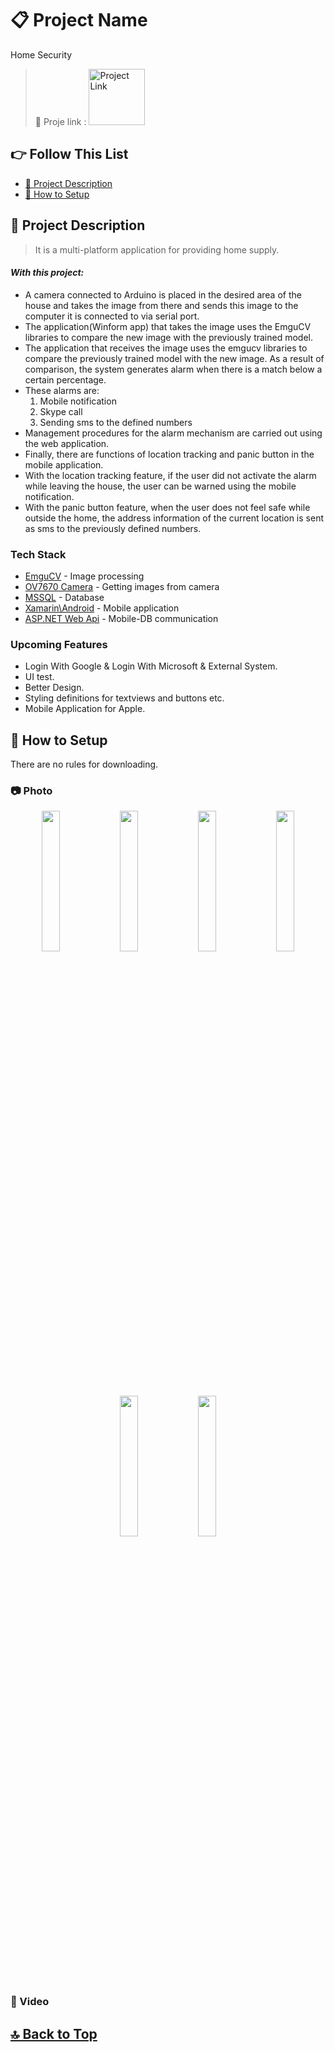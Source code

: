 # 📋 Project Name
Home Security

> 🔗 Proje link : 
<a href="http://bilgisayarkocaelibitirmeteziguvenlik.blogspot.com" target="_blank"><img src="https://2.bp.blogspot.com/-OGVM5ZZwqy4/Wx3M8LSG4QI/AAAAAAAAAMg/lTkG6nK0tq4A1HTT_IillxYI-nMWwHMSgCLcBGAs/s1600/poster.png" alt="Project Link" height="90"/></a>

## 👉 Follow This List

- [🎯 Project Description](#-project-description)
- [🔧 How to Setup](#-how-to-setup)

## 🎯 Project Description 
> It is a multi-platform application for providing home supply.

#### _With this project:_
- A camera connected to Arduino is placed in the desired area of the house and takes the image from there and sends this image to the computer it is connected to via serial port.
- The application(Winform app) that takes the image uses the EmguCV libraries to compare the new image with the previously trained model.
- The application that receives the image uses the emgucv libraries to compare the previously trained model with the new image. As a result of comparison,
the system generates alarm when there is a match below a certain percentage.
- These alarms are:
  1) Mobile notification
  2) Skype call
  3) Sending sms to the defined numbers
- Management procedures for the alarm mechanism are carried out using the web application.
- Finally, there are functions of location tracking and panic button in the mobile application.
- With the location tracking feature, if the user did not activate the alarm while leaving the house, the user can be warned using the mobile notification.
- With the panic button feature, when the user does not feel safe while outside the home, the address information of the current location is sent as sms to the previously defined numbers.

### Tech Stack
- [EmguCV] - Image processing
- [OV7670 Camera] - Getting images from camera
- [MSSQL] - Database 
- [Xamarin\Android] - Mobile application
- [ASP.NET Web Api] - Mobile-DB communication

### Upcoming Features
- Login With Google & Login With Microsoft & External System.
- UI test.
- Better Design.
- Styling definitions for textviews and buttons etc.
- Mobile Application for Apple.

## 🔧 How to Setup
There are no rules for downloading.

### 📷 Photo
<p align="center">
<img src="https://user-images.githubusercontent.com/49414644/219973191-f507f16a-535e-48d8-97b8-0deee735c711.jpg" width="24%"/> 
<img src="https://user-images.githubusercontent.com/49414644/219973207-082625a8-6ed8-4a7e-b8e7-0009be8616dc.png" width="24%"/> 
<img src="https://user-images.githubusercontent.com/49414644/219973217-253ad8ae-22e9-4cf3-a4c4-911fbe3cfc4e.png" width="24%"/> 
<img src="https://user-images.githubusercontent.com/49414644/219973227-140f2a40-2167-4814-8380-9cfd1c5d06da.png" width="24%"/> 
<img src="https://user-images.githubusercontent.com/49414644/219973232-f52157a1-b73a-447b-9d62-84591c695cf7.png" width="24%"/>
<img src="https://user-images.githubusercontent.com/49414644/219973235-732679f9-61ed-4785-b910-32ea00ab5f9c.png" width="24%"/> 
</p>

### 🎥 Video

## [🔝 Back to Top](#-follow-this-list) 

 [EmguCV]: <https://developer.apple.com/documentation/uikit>
 [OV7670 Camera]: <https://circuitdigest.com/microcontroller-projects/how-to-use-ov7670-camera-module-with-arduino>
 [MSSQL]: <https://www.tutorialspoint.com/ms_sql_server/index.htm>
 [Xamarin\Android]: <https://learn.microsoft.com/en-us/xamarin/android/>
 [ASP.NET Web Api]: <https://www.tutorialspoint.com/asp.net_mvc/asp.net_mvc_web_api.htm>
